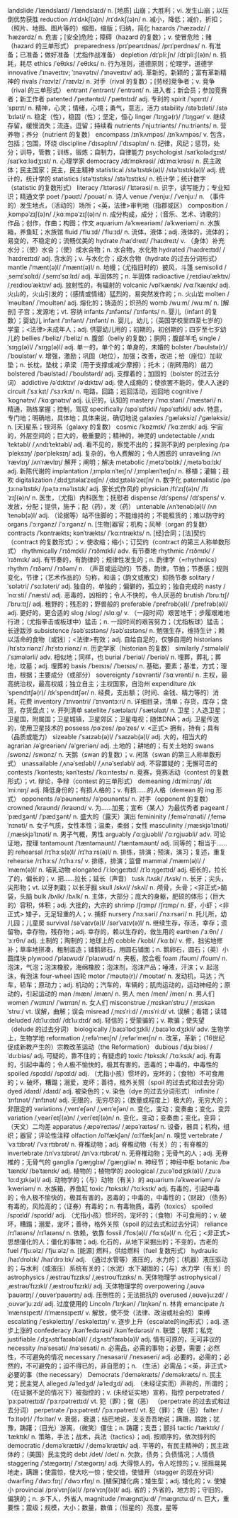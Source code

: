landslide /ˈlændslaɪd/ /ˈlændslaɪd/ n. [地质] 山崩；大胜利；vi. 发生山崩；以压倒优势获胜
reduction /rɪˈdʌkʃ(ə)n/ /rɪˈdʌkʃ(ə)n/ n. 减小，降低；减价，折扣；（照片、地图、图片等的）缩图，缩版；归纳，简化
hazards /ˈhæzədz/ /ˈhæzərdz/ n. 危害；[安全]危险；障碍（hazard 的复数）；v. 使冒危险；赌（hazard 的三单形式）
preparedness /prɪˈpeərɪdnəs/ /prɪˈperdnəs/ n. 有准备；已准备；做好准备（尤指作战准备）
depletion /dɪˈpliːʃn/ /dɪˈpliːʃ(ə)n/ n. 损耗，耗尽
ethics /ˈeθɪks/ /ˈeθɪks/ n. 行为准则，道德原则；伦理学，道德学
innovative /ˈɪnəveɪtɪv; ˈɪnəvətɪv/ /ˈɪnəveɪtɪv/ adj. 革新的，新颖的；富有革新精神的
rivals /ˈraɪvlz/ /ˈraɪvlz/ n. 对手（rival 的复数）；[劳经]竞争者；v. 竞争（rival 的三单形式）
entrant /ˈentrənt/ /ˈentrənt/ n. 进入者；新会员；参加竞赛者；新工作者
patented /ˈpeɪtəntɪd/ /ˈpætntɪd/ adj. 专利的
spirit /ˈspɪrɪt/ /ˈspɪrɪt/ n. 精神，心灵；情绪，心境；勇气，意志，活力
stability /stəˈbɪləti/ /stəˈbɪləti/ n. 稳定（性），稳固（性）；坚定，恒心
linger /ˈlɪŋɡə(r)/ /ˈlɪŋɡər/ v. 继续存留，缓慢消失；流连，逗留；持续看
nutrients /ˈnjuːtriənts/ /ˈnuːtriənts/ n. 营养物；养分（nutrient 的复数）
encompass /ɪnˈkʌmpəs/ /ɪnˈkʌmpəs/ v. 包含，包括；包围，环绕
discipline /ˈdɪsəplɪn/ /ˈdɪsəplɪn/ n. 纪律，风纪；惩罚，处分；训导，管教；训练，锻炼；自制力，自律能力
psychologist /saɪˈkɒlədʒɪst/ /saɪˈkɑːlədʒɪst/ n. 心理学家
democracy /dɪˈmɒkrəsi/ /dɪˈmɑːkrəsi/ n. 民主政体；民主国家；民主，民主精神
statistical /stəˈtɪstɪk(ə)l/ /stəˈtɪstɪk(ə)l/ adj. 统计的，统计学的
statistics /stəˈtɪstɪks/ /stəˈtɪstɪks/ n. 统计学；统计数字（statistic 的复数形式）
literacy /ˈlɪtərəsi/ /ˈlɪtərəsi/ n. 识字，读写能力；专业知识；精通文学
poet /ˈpəʊɪt/ /ˈpoʊət/ n. 诗人
venue /ˈvenjuː/ /ˈvenjuː/ n. （事件的）发生地点，（活动的）场所；<英，法律>审判地（指郡或区）
composition /ˌkɒmpəˈzɪʃ(ə)n/ /ˌkɑːmpəˈzɪʃ(ə)n/ n. 成分构成，成分；（音乐、艺术、诗歌的）作品；创作，作曲；构图；作文
aquarium /əˈkweəriəm/ /əˈkweriəm/ n. 水族箱，养鱼缸；水族馆
fluid /ˈfluːɪd/ /ˈfluːɪd/ n. 流体，液体；adj. 液体的，流体的；易变的，不稳定的；流畅优美的
hydrate /haɪˈdreɪt/ /ˈhaɪdreɪt/ v. （身体）补充水分；（使）水合；（使）成水合物；n. 水合物，水化物
hydrated /ˈhaɪdreɪtɪd/ /ˈhaɪdreɪtɪd/ adj. 含水的；v. 与水化合；成水合物（hydrate 的过去分词形式）
mantle /ˈmænt(ə)l/ /ˈmænt(ə)l/ n. 地幔；（尤指旧时的）披风，斗篷
semisolid /ˌsemɪˈsɒlɪd/ /ˌsemɪˈsɑːlɪd/ adj. 半固体的；n. 半固体
radioactive /ˌreɪdiəʊˈæktɪv/ /ˌreɪdioʊˈæktɪv/ adj. 放射性的，有辐射的
volcanic /vɒlˈkænɪk/ /vɑːlˈkænɪk/ adj. 火山的，火山引发的；（感情或情绪）猛烈的，易突然发作的；n. 火山岩
molten /ˈməʊltən/ /ˈmoʊltən/ adj. 熔化的；铸造的；炽热的
womb /wuːm/ /wuːm/ n. [解剖] 子宫；发源地；vt. 容纳
infants /ˈɪnfənts/ /ˈɪnfənts/ n. 婴儿（infant 的复数）；婴幼儿
infant /ˈɪnfənt/ /ˈɪnfənt/ n. 婴儿，幼儿；（英国学校里四至七岁的）学童；<法律>未成年人；adj. 供婴幼儿用的；初期的，初创期的；四岁至七岁幼儿的
bellies /ˈbeliz/ /ˈbeliz/ n. 腹部（belly 的复数）；胴网；腹部羊毛
single /ˈsɪŋɡ(ə)l/ /ˈsɪŋɡ(ə)l/ adj. 单一的，单个的；单身的，未婚的
bolster /ˈbəʊlstə(r)/ /ˈboʊlstər/ v. 增强，激励；巩固（地位），加强；改善，改进；给（座位）加软垫；n. 长枕，垫枕；承梁（用于支撑或减少摩擦）；托木；（削砖用的）凿刀
bolstered /ˈbəʊlstəd/ /ˈboʊlstərd/ adj. 支撑着的；加固的（bolster 的过去分词）
addictive /əˈdɪktɪv/ /əˈdɪktɪv/ adj. 使人成瘾的；使欲罢不能的，使人入迷的
circuit /ˈsɜːkɪt/ /ˈsɜːrkɪt/ n. 电路，回路；巡回活动，巡回地
cognitive /ˈkɒɡnətɪv/ /ˈkɑːɡnətɪv/ adj. 认识的，认知的
mastery /ˈmɑːstəri/ /ˈmæstəri/ n. 精通，熟练掌握；控制，驾驭
specifically /spəˈsɪfɪkli/ /spəˈsɪfɪkli/ adv. 特意，专门地；明确地，具体地；具体来说，确切地说
galaxies /ˈɡæləksiz/ /ˈɡæləksiz/ n. [天]星系；银河系（galaxy 的复数）
cosmic /ˈkɒzmɪk/ /ˈkɑːzmɪk/ adj. 宇宙的，外层空间的；巨大的，极重要的；精神的，神灵的
undetectable /ˌʌndɪˈtektəbl/ /ˌʌndɪˈtektəbl/ adj. 看不见的，察觉不出的；探测不到的
perplexing /pəˈpleksɪŋ/ /pərˈpleksɪŋ/ adj. 复杂的，令人费解的；令人困惑的
unraveling /ʌnˈrævlɪŋ/ /ʌnˈrævlɪŋ/ 解开；阐明；解决
metabolic /ˌmetəˈbɒlɪk/ /ˌmetəˈbɑːlɪk/ adj. 新陈代谢的
implantation /ˌɪmplɑːnˈteɪʃn/ /ˌɪmplænˈteɪʃn/ n. 移植；灌输；鼓吹
digitalization /ˌdɪdʒɪtəlaɪˈzeɪʃn/ /ˌdɪdʒɪtələˈzeɪʃn/ n. 数字化
paternalistic /pəˌtɜːnəˈlɪstɪk/ /pəˌtɜːrnəˈlɪstɪk/ adj. 家长式作风的
physician /fɪˈzɪʃ(ə)n/ /fɪˈzɪʃ(ə)n/ n. 医生，（尤指）内科医生；抚慰者
dispense /dɪˈspens/ /dɪˈspens/ v. 发放，分配；提供，施予；配（药），发（药）
untenable /ʌnˈtenəb(ə)l/ /ʌnˈtenəb(ə)l/ adj. （论据等）站不住脚的；不能维持的；不能租赁的；难以防守的
organs /ˈɔːrɡənz/ /ˈɔːrɡənz/ n. [生物]器官；机构；风琴（organ 的复数）
contracts /ˈkɒntrækts; kənˈtrækts/ /ˈkɑːntrækts/ n. [经]合同；[法]契约（contract 的复数形式）；v. 使收缩；缩小；订契约（contract 的第三人称单数形式）
rhythmically /ˈrɪðmɪkli/ /ˈrɪðmɪkli/ adv. 有节奏地
rhythmic /ˈrɪðmɪk/ /ˈrɪðmɪk/ adj. 有节奏的，有韵律的；规律性发生的；n. 韵律学（=rhythmics）
rhythm /ˈrɪðəm/ /ˈrɪðəm/ n. （声音或运动的）节奏，韵律，节拍；节奏感；规则变化，节律；（艺术作品的）匀称，和谐；（韵文或散文）抑扬节奏
solitary /ˈsɒlətri/ /ˈsɑːləteri/ adj. 独自的，单独的；偏僻的，孤立的；独自完成的
nasty /ˈnɑːsti/ /ˈnæsti/ adj. 恶毒的，凶相的；令人不快的，令人厌恶的
brutish /ˈbruːtɪʃ/ /ˈbruːtɪʃ/ adj. 粗野的；残忍的；野兽般的
preferable /ˈprefrəb(ə)l/ /ˈprefrəb(ə)l/ adj. 更好的，更合适的
slog /slɒɡ/ /slɑːɡ/ v. （一段时间）艰苦地干；步履艰难地行进；（尤指拳击或板球中）猛击；n. 一段时间的艰苦努力；（尤指板球）猛击；长途跋涉
subsistence /səbˈsɪstəns/ /səbˈsɪstəns/ n. 勉强生存，维持生计；赖以活命的食物（或钱）；<法律>有效；adj. 自给自足的，仅够自用的
historians /hɪˈstɔːriənz/ /hɪˈstɔːriənz/ n. 历史学家（historian 的复数）
similarly /ˈsɪmələli/ /ˈsɪmələrli/ adv. 相似地；同样，也
burial /ˈberiəl/ /ˈberiəl/ n. 埋葬，葬礼；葬地，坟墓；adj. 埋葬的
basis /ˈbeɪsɪs/ /ˈbeɪsɪs/ n. 基础，要素；基准，方式；理由，根据；主要成分（或部分）
sovereignty /ˈsɒvrənti/ /ˈsɑːvrənti/ n. 主权，最高统治权，最高权威；独立自主；主权国家，自治州
expenditure /ɪkˈspendɪtʃə(r)/ /ɪkˈspendɪtʃər/ n. 经费，支出额；（时间、金钱、精力等的）消耗，花费
inventory /ˈɪnvəntri/ /ˈɪnvəntɔːri/ n. 详细目录，清单；存货，库存；盘货，存货盘点；v. 开列清单
satellite /ˈsætəlaɪt/ /ˈsætəlaɪt/ n. 卫星；人造卫星；卫星国，附属国；卫星城镇，卫星郊区；卫星电视；随体DNA；adj. 卫星传送的，使用卫星技术的
possess /pəˈzes/ /pəˈzes/ v. <正式> 拥有，持有；具有（品质或能力）
sizeable /ˈsaɪzəb(ə)l/ /ˈsaɪzəb(ə)l/ adj. 大的，相当大的
agrarian /əˈɡreəriən/ /əˈɡreriən/ adj. 土地的；耕地的；有关土地的
swans /swɒnz/ /swɒnz/ n. 天鹅（swan 的复数）；v. 闲荡（swan 的第三人称单数形式）
unassailable /ˌʌnəˈseɪləbl/ /ˌʌnəˈseɪləbl/ adj. 不容置疑的；无懈可击的
contests /ˈkɒntests; kənˈtests/ /ˈkɑːntests/ n. 竞赛，竞赛活动（contest 的复数形式）；vt. 辩论，争辩（contest 的三单形式）
demeaning /dɪˈmiːnɪŋ/ /dɪˈmiːnɪŋ/ adj. 降低身份的；有损人格的；v. 有损……的人格（demean 的 ing 形式）
opponents /əˈpəʊnənts/ /əˈpoʊnənts/ n. 对手（opponent 的复数）
crowned /kraʊnd/ /kraʊnd/ v. 为……加冕；宣布（某人）为最优秀者
pageant /ˈpædʒənt/ /ˈpædʒənt/ n. 盛大的（露天）演出
femininity /ˌfeməˈnɪnəti/ /ˌfeməˈnɪnəti/ n. 女子气质，女性本性；温柔，柔弱；女性
masculinity /ˌmæskjəˈlɪnəti/ /ˌmæskjəˈlɪnəti/ n. 男子气概，男性
arguably /ˈɑːɡjuəbli/ /ˈɑːrɡjuəbli/ adv. 可论证地，按理
tantamount /ˈtæntəmaʊnt/ /ˈtæntəmaʊnt/ adj. 同等的；相当于……的
rehearsal /rɪˈhɜːs(ə)l/ /rɪˈhɜːrs(ə)l/ n. 排练，排演；预演，演习；复述，重复
rehearse /rɪˈhɜːs/ /rɪˈhɜːrs/ v. 排练，排演；监督
mammal /ˈmæm(ə)l/ /ˈmæm(ə)l/ n. 哺乳动物
elongated /ˈiːlɒŋɡeɪtɪd/ /ɪˈlɔːŋɡeɪtɪd/ adj. 细长的，拉长了的，偏长的；v. 把……拉长；延长（声音）
tusk /tʌsk/ /tʌsk/ n. 长牙；尖头，尖形物；vt. 以牙刺戳；以长牙掘
skull /skʌl/ /skʌl/ n. 颅骨，头骨；<非正式>脑袋，头脑
bulk /bʌlk/ /bʌlk/ n. 主体，大部分；庞大的身躯，肥硕的体形；（巨大的）容积，体积；adj. 大批的，大宗的
shrimp /ʃrɪmp/ /ʃrɪmp/ n. 虾，小虾；<非正式> 矮子，无足轻重的人；v. 捕虾
nursery /ˈnɜːsəri/ /ˈnɜːrsəri/ n. 托儿所，幼儿园；儿童房
survival /səˈvaɪv(ə)l/ /sərˈvaɪv(ə)l/ n. 继续生存，存活，幸存；遗留物，幸存物，残存物；adj. 幸存的，赖以生存的，救生用的
earthen /ˈɜːθn/ /ˈɜːrθn/ adj. 土制的；陶制的；地球上的
cobble /ˈkɒbl/ /ˈkɑːbl/ v. 修，拙劣地修补；草率地拼凑，粗制滥造；铺鹅卵石，用圆石铺面；n. 鹅卵石，圆石；（英）小圆煤块
plywood /ˈplaɪwʊd/ /ˈplaɪwʊd/ n. 夹板，胶合板
foam /fəʊm/ /foʊm/ n. 泡沫，气泡；泡沫橡胶，海绵橡胶；泡沫剂，泡沫产品；唾液，汗沫；v. 起泡沫，有泡沫
four-wheel 四轮
motor /ˈməʊtə(r)/ /ˈmoʊtər/ n. 发动机，马达；汽车，轿车；原动力；adj. 机动的；汽车的，车辆的；肌肉运动的，运动神经的；原动的，引起运动的
man /mæn/ /mæn/ n. 男人
men /men/ /men/ n. 男人们
women /ˈwɪmɪn/ /ˈwɪmɪn/ n. 女人们
misconstrue /ˌmɪskənˈstruː/ /ˌmɪskənˈstruː/ vt. 误解，曲解；误会
misread /ˌmɪsˈriːd/ /ˌmɪsˈriːd/ vt. 误解；看错；读错
deluded /dɪˈluːdɪd/ /dɪˈluːdɪd/ adj. 轻信的；受蒙骗的；v. 欺骗；使失望（delude 的过去分词）
biologically /ˌbaɪəˈlɒdʒɪkli/ /ˌbaɪəˈlɑːdʒɪkli/ adv. 生物学上，生物学地
reformation /ˌrefəˈmeɪʃn/ /ˌrefərˈmeɪʃn/ n. 改革，革新；（16世纪促成新教产生的）宗教改革运动（the Reformation）
dubious /ˈdjuːbiəs/ /ˈduːbiəs/ adj. 可疑的，靠不住的；有疑虑的
toxic /ˈtɒksɪk/ /ˈtɑːksɪk/ adj. 有毒的，引起中毒的；令人极不愉快的，极其有害的，恶毒的；中毒的，中毒性的
spoiled /spɔɪld/ /spɔɪld/ adj. （尤指小孩）惯坏的，宠坏的；（食物）不可食用的；v. 破坏，糟蹋；溺爱，宠坏；善待，格外关照（spoil 的过去式和过去分词）
dyed /daɪd/ /daɪd/ adj. 被染色的；v. 染色（dye 的过去分词形式）
infinite /ˈɪnfɪnət/ /ˈɪnfɪnət/ adj. 无限的，无穷尽的；（数量或程度上）极大的，无穷大的；非限定的
variations /ˌverɪˈeʃən/ /ˌverɪˈeʃən/ n. 变化，变动；变奏曲；变化，变异
variation /ˌveəriˈeɪʃ(ə)n/ /ˌveriˈeɪʃ(ə)n/ n. 变化，变动；变奏曲；变化，变异；（天文）二均差
apparatus /ˌæpəˈreɪtəs/ /ˌæpəˈrætəs/ n. 设备，器具；机构，组织；器官；评论性注释
olfaction /ɒlˈfækʃən/ /ɑːlˈfækʃən/ n. 嗅觉
vertebrate /ˈvɜːtɪbrət/ /ˈvɜːrtɪbrət/ n. 脊椎动物；adj. 脊椎动物（有关）的；有脊椎的
invertebrate /ɪnˈvɜːtɪbrət/ /ɪnˈvɜːrtɪbrət/ n. 无脊椎动物；无骨气的人；adj. 无脊椎的；无骨气的
ganglia /ˈɡæŋɡlɪə/ /ˈɡæŋɡliə/ n. 神经节；神经中枢
botanic /bəˈtænɪk/ /bəˈtænɪk/ adj. 植物的；植物学的
zoological /ˌzuːəˈlɒdʒɪk(ə)l/ /ˌzuːəˈlɑːdʒɪk(ə)l/ adj. 动物学的；（与）动物（有关）的
aquarium /əˈkweəriəm/ /əˈkweriəm/ n. 水族箱，养鱼缸
toxic /ˈtɒksɪk/ /ˈtɑːksɪk/ adj. 有毒的，引起中毒的；令人极不愉快的，极其有害的，恶毒的；中毒的，中毒性的；（财政）（债务）有毒的，风险高的；（证券）有毒的；n. 有毒物质，毒药（toxics）
spoiled /spɔɪld/ /spɔɪld/ adj. （尤指小孩）惯坏的，宠坏的；（食物）不可食用的；v. 破坏，糟蹋；溺爱，宠坏；善待，格外关照（spoil 的过去式和过去分词）
reliance /rɪˈlaɪəns/ /rɪˈlaɪəns/ n. 依赖，依靠
fossil /ˈfɒs(ə)l/ /ˈfɑːs(ə)l/ n. 化石；<非正式>思想僵化的人；僵化的事物；adj. 化石的，从地下采掘出的；不变的，古老的
fuel /ˈfjuːəlz/ /ˈfjuːəlz/ n. [能源] 燃料，供给燃料（fuel 复数形式）
hydraulic /haɪˈdrɒlɪk/ /haɪˈdrɔːlɪk/ adj. （通过水管等）液压的，水力的；（机器）液压驱动的；与水利（或液压）系统有关的；（水泥）水下凝固的；（与）水力学（有关）的
astrophysics /ˌæstrəʊˈfɪzɪks/ /ˌæstroʊˈfɪzɪks/ n. 天体物理学
astrophysical /ˌæstrəʊˈfɪzɪkl/ /ˌæstroʊˈfɪzɪkl/ adj. 天体物理学的
overpowering /ˌəʊvəˈpaʊərɪŋ/ /ˌoʊvərˈpaʊərɪŋ/ adj. 压倒性的；无法抵抗的
overused /ˌəʊvəˈjuːzd/ /ˌoʊvərˈjuːzd/ adj. 过度使用的
Lincoln /ˈlɪŋkən/ /ˈlɪŋkən/ n. 林肯
emancipate /ɪˈmænsɪpeɪt/ /ɪˈmænsɪpeɪt/ v. 解放，使不受（法律、政治或社会的）束缚
escalating /ˈeskəleɪtɪŋ/ /ˈeskəleɪtɪŋ/ v. 逐步上升（escalate的ing形式）；adj. 逐步上涨的
confederacy /kənˈfedərəsi/ /kənˈfedərəsi/ n. 联盟；联邦；私党
justifiable /ˌdʒʌstɪˈfaɪəb(ə)l/ /ˌdʒʌstɪˈfaɪəb(ə)l/ adj. 情有可原的，无可非议的
necessity /nəˈsesəti/ /nəˈsesəti/ n. 必需品，必需的事物；必要，需要；必然性，不可避免的情况
necessary /ˈnesəsəri/ /ˈnesəseri/ adj. 必要的，必需的；必然的，不可避免的；迫不得已的，非自愿的；n. （生活）必需品；<英，非正式>必要的事（the necessary）
Democrats /ˈdeməkræts/ /ˈdeməkræts/ n. 民主党；民主党人
alleged /əˈledʒd/ /əˈledʒd/ adj. （未经证实而）声称的，所谓的；（在证据不足的情况下）被指控的；v. (未经证实地）宣称，指控
perpetrated /ˈpɜːpətreɪtɪd/ /ˈpɜːrpətreɪtɪd/ vt. 犯（罪）；做（恶） （perpetrate 的过去式和过去分词）
perpetrate /ˈpɜːpətreɪt/ /ˈpɜːrpətreɪt/ vt. 犯（罪）；做（恶）
falter /ˈfɔːltə(r)/ /ˈfɔːltər/ v. 衰弱，衰退；结巴地说，支支吾吾地说；蹒跚，踉跄；犹豫，踌躇；（目光）游离，（微笑）僵住；n. 踌躇；支吾；颤抖
tactic /ˈtæktɪk/ /ˈtæktɪk/ n. 策略，手法；战术，兵法（tactics）；adj. 按顺序的，依次排列的
democratic /ˌdeməˈkrætɪk/ /ˌdeməˈkrætɪk/ adj. 平等的，有民主精神的；民主政体的；（美国）民主党的
debt /det/ /det/ n. 欠款，债务；负债情况；人情债
staggering /ˈstæɡərɪŋ/ /ˈstæɡərɪŋ/ adj. 大得惊人的，令人吃惊的；v. 摇摇晃晃地走，蹒跚；使震惊，使大吃一惊；使交错，使错开（stagger 的现在分词）
dwarfing /ˈdwɔːfɪŋ/ /ˈdwɔːrfɪŋ/ n. [植保]矮化病；矮生型；adj. 矮化的；v. 使矮小
provincial /prəˈvɪnʃ(ə)l/ /prəˈvɪnʃ(ə)l/ adj. 省的；外省的，地方的；守旧的，偏狭的；n. 乡下人，外省人
magnitude /ˈmæɡnɪtjuːd/ /ˈmæɡnɪtuːd/ n. 巨大，重要性；震级；规模，大小；数量，数值；（恒星的）亮度，星等